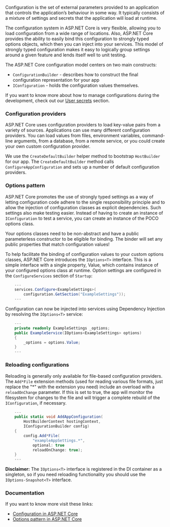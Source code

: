 Configuration is the set of external parameters provided to an application that controls the application’s behaviour in some way. It typically consists of a mixture of settings and secrets that the application will load at runtime.

The configuration system in ASP.NET Core is very flexible, allowing you to load configuration from a wide range of locations. Also, ASP.NET Core provides the ability to easily bind this configuration to strongly typed options objects, which then you can inject into your services. This model of strongly typed configuration makes it easy to logically group settings around a given feature and lends itself well to unit testing.

The ASP.NET Core configuration model centers on two main constructs:

- `ConfigurationBuilder` - describes how to construct the final configuration representation for your app
- `IConfiguration` - holds the configuration values themselves.

If you want to know more about how to manage configurations during the development, check out our [User secrets](best-practices/user-secrets) section.

### Configuration providers

ASP.NET Core uses configuration providers to load key-value pairs from a variety of sources. Applications can use many different configuration providers. You can load values from files, environment variables, command-line arguments, from a database, from a remote service, or you could create your own custom configuration provider.

We use the `CreateDefaultBuilder` helper method to bootstrap `HostBuilder` for our app. The `CreateDefaultBuilder` method calls `ConfigureAppConfiguration` and sets up a number of default configuration providers.

### Options pattern

ASP.NET Core promotes the use of strongly typed settings as a way of letting configuration code adhere to the single responsibility principle and to allow the injection of configuration classes as explicit dependencies. Such settings also make testing easier. Instead of having to create an instance of `IConfiguration` to test a service, you can create an instance of the POCO options class.

Your options classes need to be non-abstract and have a public parameterless constructor to be eligible for binding. The binder will set any public properties that match configuration values!

To help facilitate the binding of configuration values to your custom options classes, ASP.NET Core introduces the `IOptions<T>` interface. This is a simple interface with a single property, Value, which contains instance of your configured options class at runtime. Option settings are configured in the `ConfigureServices` section of `Startup`:

``` c#
	---
	services.Configure<ExampleSettings>(
		configuration.GetSection("ExampleSettings"));
	---
```

Configuration can now be injected into services using Dependency Injection by resolving the `IOptions<T>` service:

``` c#
	---
	private readonly ExampleSettings _options;
	public ExampleService(IOptions<ExampleSettings> options)
	{
		_options = options.Value;
	}
	---
```

### Reloading configurations

Reloading is generally only available for file-based configuration providers. The `Add*File` extension methods (used for reading various file formats, just replace the "*" with the extension you need) include an overload with a `reloadOnChange` parameter. If this is set to true, the app will monitor the filesystem for changes to the file and will trigger a complete rebuild of the `IConfiguration`, if necessary.

``` c#
	---
	public static void AddAppConfiguration(
		HostBuilderContext hostingContext,
		IConfigurationBuilder config)
	{
		config.Add*File(
			"exampleAppSettings.*",
			optional: true
			reloadOnChange: true);
	}
	---

```

**Disclaimer:** The `IOptions<T>` interface is registered in the DI container as a singleton, so if you need reloading functionality you should use the `IOptions-Snapshot<T>` interface.

### Documentation

If you want to know more visit these links:

- [Configuration in ASP.NET Core](https://docs.microsoft.com/en-us/aspnet/core/fundamentals/configuration/)
- [Options pattern in ASP.NET Core](https://docs.microsoft.com/en-us/aspnet/core/fundamentals/configuration/options)

